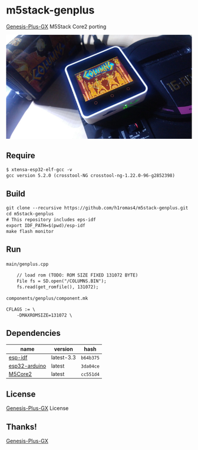 # m5stack-genplus

[Genesis-Plus-GX](https://github.com/ekeeke/Genesis-Plus-GX) M5Stack Core2 porting

![](https://raw.githubusercontent.com/h1romas4/m5stack-genplus/master/docs/boot-01.jpg)

## Require

```
$ xtensa-esp32-elf-gcc -v
gcc version 5.2.0 (crosstool-NG crosstool-ng-1.22.0-96-g2852398)
```

## Build

```
git clone --recursive https://github.com/h1romas4/m5stack-genplus.git
cd m5stack-genplus
# This repository includes eps-idf
export IDF_PATH=$(pwd)/esp-idf
make flash monitor
```

## Run

`main/genplus.cpp`
```
    // load rom (TODO: ROM SIZE FIXED 131072 BYTE)
    File fs = SD.open("/COLUMNS.BIN");
    fs.read(get_romfile(), 131072);
```

`components/genplus/component.mk`
```
CFLAGS := \
    -DMAXROMSIZE=131072 \
```

## Dependencies

|name|version|hash|
|-|-|-|
|[esp-idf](https://github.com/espressif/esp-idf)|latest-3.3|`b64b375`|
|[esp32-arduino](https://github.com/espressif/arduino-esp32)|latest|`3da04ce`|
|[M5Core2](https://github.com/m5stack/M5Core2)|latest|`cc551d4`|

## License

[Genesis-Plus-GX](https://github.com/ekeeke/Genesis-Plus-GX/blob/master/LICENSE.txt) License

## Thanks!

[Genesis-Plus-GX](https://github.com/ekeeke/Genesis-Plus-GX)
